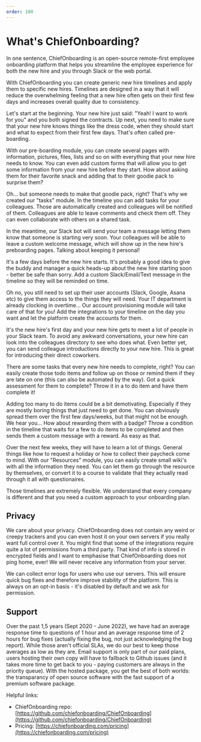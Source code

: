 ```yaml
---
order: 100
---
```


# What's ChiefOnboarding?

In one sentence, ChiefOnboarding is an open-source remote-first employee onboarding platform that helps you streamline the employee experience for both the new hire and you through Slack or the web portal. 

With ChiefOnboarding you can create generic new hire timelines and apply them to specific new hires. Timelines are designed in a way that it will reduce the overwhelming feeling that a new hire often gets on their first few days and increases overall quality due to consistency.

Let's start at the beginning. Your new hire just said: "Yeah! I want to work for you" and you both signed the contracts. Up next, you need to make sure that your new hire knows things like the dress code, when they should start and what to expect from their first few days. That's often called pre-boarding. 

With our pre-boarding module, you can create several pages with information, pictures, files, lists and so on with everything that your new hire needs to know. You can even add custom forms that will allow you to get some information from your new hire before they start. How about asking them for their favorite snack and adding that to their goodie pack to surprise them?

Oh... but someone needs to make that goodie pack, right? That's why we created our "tasks" module. In the timeline you can add tasks for your colleagues. Those are automatically created and colleagues will be notified of them. Colleagues are able to leave comments and check them off. They can even collaborate with others on a shared task.

In the meantime, our Slack bot will send your team a message letting them know that someone is starting very soon. Your colleagues will be able to leave a custom welcome message, which will show up in the new hire's preboarding pages. Talking about keeping it personal! 

It's a few days before the new hire starts. It's probably a good idea to give the buddy and manager a quick heads-up about the new hire starting soon - better be safe than sorry. Add a custom Slack/Email/Text message in the timeline so they will be reminded on time.

Oh no, you still need to set up their user accounts (Slack, Google, Asana etc) to give them access to the things they will need. Your IT department is already clocking in overtime... Our account provisioning module will take care of that for you! Add the integrations to your timeline on the day you want and let the platform create the accounts for them.

It's the new hire's first day and your new hire gets to meet a lot of people in your Slack team. To avoid any awkward conversations, your new hire can look into the colleagues directory to see who does what. Even better yet, you can send colleague introductions directly to your new hire. This is great for introducing their direct coworkers.

There are some tasks that every new hire needs to complete, right? You can easily create those todo items and follow up on those or remind them if they are late on one (this can also be automated by the way). Got a quick assessment for them to complete? Throw it in a to do item and have them complete it!

Adding too many to do items could be a bit demotivating. Especially if they are mostly boring things that just need to get done. You can obviously spread them over the first few days/weeks, but that might not be enough. We hear you... How about rewarding them with a badge? Throw a condition in the timeline that waits for a few to do items to be completed and then sends them a custom message with a reward. As easy as that.

Over the next few weeks, they will have to learn a lot of things. General things like how to request a holiday or how to collect their paycheck come to mind. With our "Resources" module, you can easily create small wiki's with all the information they need. You can let them go through the resource by themselves, or convert it to a course to validate that they actually read through it all with questionaires.

Those timelines are extremely flexible. We understand that every company is different and that you need a custom approach to your onboarding plan. 

## Privacy
We care about your privacy. ChiefOnboarding does not contain any weird or creepy trackers and you can even host it on your own servers if you really want full control over it. You might find that some of the integrations require quite a lot of permissions from a third party. That kind of info is stored in encrypted fields and I want to emphasise that ChiefOnboarding does not ping home, ever! We will never receive any information from your server.

We can collect error logs for users who use our servers. This will ensure quick bug fixes and therefore improve stability of the platform. This is always on an opt-in basis - it's disabled by default and we ask for permission. 

## Support
Over the past 1,5 years (Sept 2020 - June 2022), we have had an average response time to questions of 1 hour and an average response time of 2 hours for bug fixes (actually fixing the bug, not just acknowledging the bug report). While those aren't official SLAs, we do our best to keep those averages as low as they are. Email support is only part of our paid plans, users hosting their own copy will have to fallback to Github issues (and it takes more time to get back to you - paying customers are always in the priority queue). With the hosted package, you get the best of both worlds: the transparancy of open source software with the fast support of a premium software package.


Helpful links: 

- ChiefOnboarding repo: [https://github.com/chiefonboarding/ChiefOnboarding](https://github.com/chiefonboarding/ChiefOnboarding)
- Pricing: [https://chiefonboarding.com/pricing](https://chiefonboarding.com/pricing)

